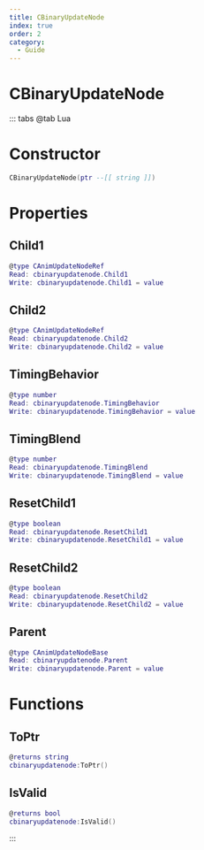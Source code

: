 ```yaml
---
title: CBinaryUpdateNode
index: true
order: 2
category:
  - Guide
---
```


# CBinaryUpdateNode

::: tabs
@tab Lua
# Constructor
```lua
CBinaryUpdateNode(ptr --[[ string ]])
```
# Properties
## Child1 
```lua
@type CAnimUpdateNodeRef
Read: cbinaryupdatenode.Child1
Write: cbinaryupdatenode.Child1 = value
```
## Child2 
```lua
@type CAnimUpdateNodeRef
Read: cbinaryupdatenode.Child2
Write: cbinaryupdatenode.Child2 = value
```
## TimingBehavior 
```lua
@type number
Read: cbinaryupdatenode.TimingBehavior
Write: cbinaryupdatenode.TimingBehavior = value
```
## TimingBlend 
```lua
@type number
Read: cbinaryupdatenode.TimingBlend
Write: cbinaryupdatenode.TimingBlend = value
```
## ResetChild1 
```lua
@type boolean
Read: cbinaryupdatenode.ResetChild1
Write: cbinaryupdatenode.ResetChild1 = value
```
## ResetChild2 
```lua
@type boolean
Read: cbinaryupdatenode.ResetChild2
Write: cbinaryupdatenode.ResetChild2 = value
```
## Parent 
```lua
@type CAnimUpdateNodeBase
Read: cbinaryupdatenode.Parent
Write: cbinaryupdatenode.Parent = value
```
# Functions
## ToPtr
```lua
@returns string
cbinaryupdatenode:ToPtr()
```
## IsValid
```lua
@returns bool
cbinaryupdatenode:IsValid()
```

:::